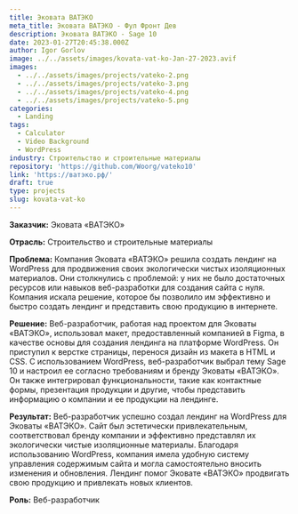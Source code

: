 ```yaml
---
title: Эковата ВАТЭКО
meta_title: Эковата ВАТЭКО - Фул Фронт Дев
description: Эковата ВАТЭКО - Sage 10
date: 2023-01-27T20:45:38.000Z
author: Igor Gorlov
image: ../../assets/images/kovata-vat-ko-Jan-27-2023.avif
images:
  - ../../assets/images/projects/vateko-2.png
  - ../../assets/images/projects/vateko-3.png
  - ../../assets/images/projects/vateko-4.png
  - ../../assets/images/projects/vateko-5.png
categories:
  - Landing
tags:
  - Calculator
  - Video Background
  - WordPress
industry: Строительство и строительные материалы
repository: 'https://github.com/Woorg/vateko10'
link: 'https://ватэко.рф/'
draft: true
type: projects
slug: kovata-vat-ko
---
```


**Заказчик:** Эковата «ВАТЭКО»

**Отрасль:** Строительство и строительные материалы

**Проблема:** Компания Эковата «ВАТЭКО» решила создать лендинг на WordPress для продвижения своих экологически чистых изоляционных материалов. Они столкнулись с проблемой: у них не было достаточных ресурсов или навыков веб-разработки для создания сайта с нуля. Компания искала решение, которое бы позволило им эффективно и быстро создать лендинг и представить свою продукцию в интернете.

**Решение:** Веб-разработчик, работая над проектом для Эковаты «ВАТЭКО», использовал макет, предоставленный компанией в Figma, в качестве основы для создания лендинга на платформе WordPress. Он приступил к верстке страницы, перенося дизайн из макета в HTML и CSS. С использованием WordPress, веб-разработчик выбрал тему Sage 10 и настроил ее согласно требованиям и бренду Эковаты «ВАТЭКО». Он также интегрировал функциональности, такие как контактные формы, презентация продукции и другие, чтобы представить информацию о компании и ее продукции на лендинге.

**Результат:** Веб-разработчик успешно создал лендинг на WordPress для Эковаты «ВАТЭКО». Сайт был эстетически привлекательным, соответствовал бренду компании и эффективно представлял их экологически чистые изоляционные материалы. Благодаря использованию WordPress, компания имела удобную систему управления содержимым сайта и могла самостоятельно вносить изменения и обновления. Лендинг помог Эковате «ВАТЭКО» продвигать свою продукцию и привлекать новых клиентов.

**Роль:** Веб-разработчик

<!-- Заказчик: Фриланс
Отрасль: Строительство и строительные материалы

Проблема: Клиент, фрилансер в сфере веб-разработки, получил заказ от компании в отрасли строительства и строительных материалов. Компания хотела создать лендинг на WordPress для продвижения своей продукции. Они столкнулись с проблемой: у них не было достаточных ресурсов или навыков для разработки сайта с нуля, и им требовалось быстрое и эффективное решение для создания лендинга.

Решение: Веб-разработчик решил использовать макет, предоставленный заказчиком в Figma, в качестве основы для создания лендинга на WordPress. Он использовал HTML и CSS для верстки страницы, воссоздавая дизайн из макета с учетом требований клиента. Он также применил функциональность WordPress, выбрав подходящую тему и настраивая ее согласно дизайну и целям компании.

Результат: Веб-разработчик успешно создал лендинг на WordPress для компании в отрасли строительства и строительных материалов. Сайт имел привлекательный дизайн, соответствующий бренду клиента, и содержал необходимую информацию о продукции. Благодаря использованию WordPress, сайт был легко управляемым, и клиент мог самостоятельно вносить изменения и обновления на сайте.

Роль: Веб-разработчик -->
